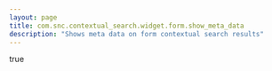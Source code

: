```yaml
---
layout: page
title: com.snc.contextual_search.widget.form.show_meta_data
description: "Shows meta data on form contextual search results"
---
```

true
